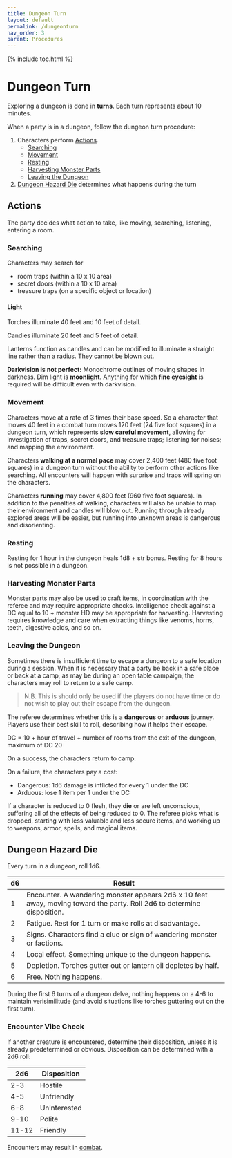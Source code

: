 ```yaml
---
title: Dungeon Turn
layout: default
permalink: /dungeonturn
nav_order: 3
parent: Procedures
---
```

{% include toc.html %}

# Dungeon Turn

Exploring a dungeon is done in **turns**. Each turn represents about 10 minutes.

When a party is in a dungeon, follow the dungeon turn procedure: 

1. Characters perform [Actions](#Actions). 
	- [Searching](#Searching)
	- [Movement](#Movement)
	- [Resting](#Resting)
	- [Harvesting Monster Parts](#Harvesting%20Monster%20Parts)
	- [Leaving the Dungeon](#Leaving%20the%20Dungeon)
2. [Dungeon Hazard Die](#Dungeon%20Hazard%20Die) determines what happens during the turn

## Actions
The party decides what action to take, like moving, searching, listening, entering a room. 

### Searching

Characters may search for 
- room traps (within a 10 x 10 area)
- secret doors (within a 10 x 10 area)
- treasure traps (on a specific object or location)

#### Light 
Torches illuminate 40 feet and 10 feet of detail.

Candles illuminate 20 feet and 5 feet of detail. 

Lanterns function as candles and can be modified to illuminate a straight line rather than a radius. They cannot be blown out. 

**Darkvision is not perfect:** Monochrome outlines of moving shapes in darkness. Dim light is **moonlight**. Anything for which **fine eyesight** is required will be difficult even with darkvision.

### Movement

Characters move at a rate of 3 times their base speed. So a character that moves 40 feet in a combat turn moves 120 feet (24 five foot squares) in a dungeon turn, which represents **slow careful movement**, allowing for investigation of traps, secret doors, and treasure traps; listening for noises; and mapping the environment.

Characters **walking at a normal pace** may cover 2,400 feet (480 five foot squares) in a dungeon turn without the ability to perform other actions like searching. All encounters will happen with surprise and traps will spring on the characters. 

Characters **running** may cover 4,800 feet (960 five foot squares). In addition to the penalties of walking, characters will also be unable to map their environment and candles will blow out. Running through already explored areas will be easier, but running into unknown areas is dangerous and disorienting. 

### Resting

Resting for 1 hour in the dungeon heals 1d8 + str bonus. Resting for 8 hours is not possible in a dungeon.

### Harvesting Monster Parts

Monster parts may also be used to craft items, in coordination with the referee and may require appropriate checks. Intelligence check against a DC equal to 10 + monster HD may be appropriate for harvesting. Harvesting requires knowledge and care when extracting things like venoms, horns, teeth, digestive acids, and so on. 

### Leaving the Dungeon 

Sometimes there is insufficient time to escape a dungeon to a safe location during a session. When it is necessary that a party be back in a safe place or back at a camp, as may be during an open table campaign, the characters may roll to return to a safe camp. 

> N.B. This is should only be used if the players do not have time or do not wish to play out their escape from the dungeon.

The referee determines whether this is a **dangerous** or **arduous** journey. Players use their best skill to roll, describing how it helps their escape.

DC = 10 + hour of travel + number of rooms from the exit of the dungeon, maximum of DC 20

On a success, the characters return to camp. 

On a failure, the characters pay a cost: 

- Dangerous: 1d6 damage is inflicted for every 1 under the DC
- Arduous: lose 1 item per 1 under the DC

If a character is reduced to 0 flesh, they **die** or are left unconscious, suffering all of the effects of being reduced to 0. The referee picks what is dropped, starting with less valuable and less secure items, and working up to weapons, armor, spells, and magical items.



## Dungeon Hazard Die

Every turn in a dungeon, roll 1d6. 


| d6  | Result                                                                                                                 |
| --- | ---------------------------------------------------------------------------------------------------------------------- |
| 1   | Encounter. A wandering monster appears 2d6 x 10 feet away, moving toward the party. Roll 2d6 to determine disposition. |
| 2   | Fatigue. Rest for 1 turn or make rolls at disadvantage.                                                                |
| 3   | Signs. Characters find a clue or sign of wandering monster or factions.                                                |
| 4   | Local effect. Something unique to the dungeon happens.                                                                 |
| 5   | Depletion. Torches gutter out or lantern oil depletes by half.                                                                                                                       |
| 6   | Free. Nothing happens.                                                                                                       |

During the first 6 turns of a dungeon delve, nothing happens on a 4-6 to maintain verisimilitude (and avoid situations like torches guttering out on the first turn).

### Encounter Vibe Check

If another creature is encountered, determine their disposition, unless it is already predetermined or obvious. Disposition can be determined with a 2d6 roll: 

| 2d6   | Disposition  |
| ----- | ------------ |
| 2-3   | Hostile      |
| 4-5   | Unfriendly   |
| 6-8   | Uninterested |
| 9-10  | Polite       |
| 11-12 | Friendly     |

Encounters may result in [combat](combatround).

